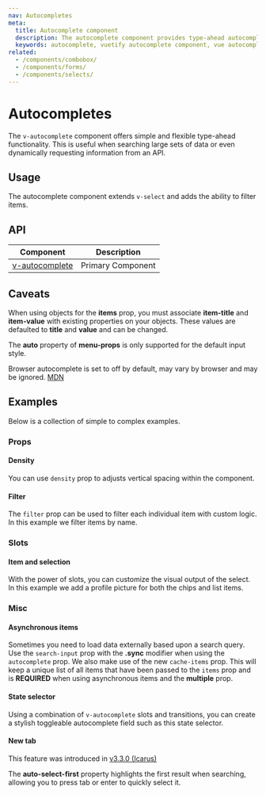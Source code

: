 ```yaml
---
nav: Autocompletes
meta:
  title: Autocomplete component
  description: The autocomplete component provides type-ahead autocomplete functionality and provides a list of available options.
  keywords: autocomplete, vuetify autocomplete component, vue autocomplete component
related:
  - /components/combobox/
  - /components/forms/
  - /components/selects/
---
```


# Autocompletes

The `v-autocomplete` component offers simple and flexible type-ahead functionality. This is useful when searching large sets of data or even dynamically requesting information from an API.

## Usage

The autocomplete component extends `v-select` and adds the ability to filter items.

<usage name="v-autocomplete" />

<entry />

## API

| Component | Description |
| - | - |
| [v-autocomplete](/api/v-autocomplete/) | Primary Component |

<api-inline hide-links />

## Caveats

<alert type="error">

  When using objects for the **items** prop, you must associate **item-title** and **item-value** with existing properties on your objects. These values are defaulted to **title** and **value** and can be changed.

</alert>

<alert type="warning">

  The **auto** property of **menu-props** is only supported for the default input style.

</alert>

<alert type="info">

  Browser autocomplete is set to off by default, may vary by browser and may be ignored. [MDN](https://developer.mozilla.org/en-US/docs/Web/Security/Securing_your_site/Turning_off_form_autocompletion)

</alert>

## Examples

Below is a collection of simple to complex examples.

### Props

#### Density

You can use `density` prop to adjusts vertical spacing within the component.

<example file="v-autocomplete/prop-density" />

#### Filter

The `filter` prop can be used to filter each individual item with custom logic. In this example we filter items by name.

<example file="v-autocomplete/prop-filter" />

### Slots

#### Item and selection

With the power of slots, you can customize the visual output of the select. In this example we add a profile picture for both the chips and list items.

<example file="v-autocomplete/slot-item-and-selection" />

### Misc

#### Asynchronous items

Sometimes you need to load data externally based upon a search query. Use the `search-input` prop with the **.sync** modifier when using the `autocomplete` prop. We also make use of the new `cache-items` prop. This will keep a unique list of all items that have been passed to the `items` prop and is **REQUIRED** when using asynchronous items and the **multiple** prop.

<example file="v-autocomplete/misc-asynchronous-items" />

#### State selector

Using a combination of `v-autocomplete` slots and transitions, you can create a stylish toggleable autocomplete field such as this state selector.

<example file="v-autocomplete/misc-state-selector" />

#### New tab

<alert type="success">

This feature was introduced in [v3.3.0 (Icarus)](/getting-started/release-notes/?version=v3.3.0)

</alert>

The **auto-select-first** property highlights the first result when searching, allowing you to press <v-kbd>tab</v-kbd> or <v-kbd>enter</v-kbd> to quickly select it.

<example file="v-autocomplete/misc-new-tab" />
